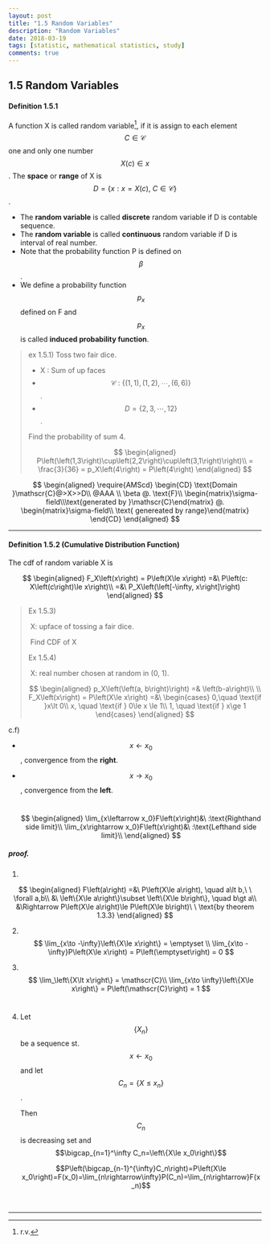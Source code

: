 ```yaml
---
layout: post
title: "1.5 Random Variables"
description: "Random Variables"
date: 2018-03-19
tags: [statistic, mathematical statistics, study]
comments: true
---
```




## 1.5 Random Variables



#### Definition 1.5.1

A function X is called random variable[^1], if it is assign to each element $$C\in\mathscr{C}$$  one and only one number $$X\left(c\right)\in x$$. The **space** or **range** of X is  $$D=\left\{x:x=X\left(c\right), \ C\in\mathscr{C}\right\}$$.

- The **random variable** is called **discrete** random variable if D is contable sequence.
- The **random variable** is called **continuous** random variable if D is interval of real number.
- Note that the probability function P is defined on $$\beta$$. 
- We define a probability function $$p_x$$ defined on F and $$p_x$$ is called **induced probability function**.

> ex 1.5.1) Toss two fair dice.
>
> - X : Sum of up faces
> - $$\mathscr{C} \ : \ \left\{\left(1,1\right),\left(1,2\right),\cdots,\left(6,6\right)\right\}$$ .
> - $$D=\left\{2,3,\cdots,12\right\}$$.
>
> Find the probability of sum 4.
>
> 
> $$
> \begin{aligned}
> 	P\left(\left(1,3\right)\cup\left(2,2\right)\cup\left(3,1\right)\right)\\
> 	= \frac{3}{36} = p_X\left(4\right) = P\left(4\right)
> \end{aligned}
> $$
>

$$
\begin{aligned}
	\require{AMScd}
	\begin{CD}
		\text{Domain }\mathscr{C}@>X>>D\\
		@AAA \\
		\beta @. \text{F}\\
		\begin{matrix}\sigma-field\\\text{generated by }\mathscr{C}\end{matrix} @.
		\begin{matrix}\sigma-field\\ \text{ genereated by range}\end{matrix}
	\end{CD}
\end{aligned}
$$

----------------

#### Definition 1.5.2 (Cumulative Distribution Function)

The cdf of random variable X is 


$$
\begin{aligned}
	F_X\left(x\right) = P\left(X\le x\right) =&\ P\left(c: X\left(c\right)\le x\right)\\
	=&\ P_X\left(\left[-\infty, x\right]\right)
\end{aligned}
$$

> Ex 1.5.3)
>
> ​	X: upface of tossing a fair dice.
>
> ​	Find CDF of X
>
> 
>
> Ex 1.5.4)
>
> ​	X: real number chosen at random in (0, 1).
>
> 
> $$
> \begin{aligned}
> 	p_X\left(\left(a, b\right)\right) =& \left(b-a\right)\\ \\ 
> 	F_X\left(x\right) = P\left(X\le x\right) =&\
> 	\begin{cases}
> 	0,\quad \text{if }x\lt 0\\
> 	x, \quad \text{if } 0\le x \le 1\\
> 	1, \quad \text{if } x\ge 1
> 	\end{cases}
> \end{aligned}
> $$
>

c.f) 

- $$x\leftarrow x_0$$, convergence from the **right**.

- $$x\rightarrow x_0$$, convergence from the **left**.

  ​
  $$
  \begin{aligned}
  \lim_{x\leftarrow x_0}F\left(x\right)&\ :\text{Righthand side limit}\\
  \lim_{x\rightarrow x_0}F\left(x\right)&\ :\text{Lefthand side limit}\\
  \end{aligned}
  $$


##### proof.

1.
$$
\begin{aligned}
F\left(a\right) =&\ P\left(X\le a\right), \quad a\lt b,\ \ \forall a,b\\
&\ \left\{X\le a\right\}\subset \left\{X\le b\right\}, \quad b\gt a\\
&\Rightarrow P\left(X\le a\right)\le P\left(X\le b\right)\ \ \text{by theorem 1.3.3}
\end{aligned}
$$

2. ​
   $$
   \lim_{x\to -\infty}\left\{X\le x\right\} = \emptyset \\
   \lim_{x\to -\infty}P\left(X\le x\right) = P\left(\emptyset\right) = 0
   $$

3. ​
   $$
   \lim_\left\{X\lt x\right\} = \mathscr{C}\\
   \lim_{x\to \infty}\left\{X\le x\right\} = P\left(\mathscr{C}\right) = 1
   $$
   ​

4. Let $$\left\{X_n\right\}$$ be a sequence st. $$x\leftarrow x_0$$ and let $$C_n=\left\{X\le x_n\right\}$$.

   Then $$C_n$$ is decreasing set and $$\bigcap_{n=1}^\infty C_n=\left\{X\le x_0\right\}$$

   $$P\left(\bigcap_{n-1}^{\infty}C_n\right)=P\left(X\le x_0\right)=F(x_0)=\lim_{n\rightarrow\infty}P(C_n)=\lim_{n\rightarrow}F(x_n)$$

   ​



















-------------

[^1]: r.v.